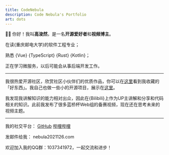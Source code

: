 ```yaml
---
title: CodeNebula
description: Code Nebula's Portfolio
art: dots
---
```


👏🏻 你好！我叫**高浚然**，是一名**开源爱好者**和**视频博主**。

在读{重庆邮电大学}的软件工程专业；

熟悉 {Vue} {TypeScript} {Rust} {Kotlin}；

正在学习微服务，以后可能会从事后端开发工作。

---

我很热爱开源社区，欣赏社区小伙伴们的优质作品，你可以在[这里](/bookmarks)看到我收藏的「好东西」。我自己也做一些小的开源项目，展示在[这里](/projects)。

我发现我讲解知识的能力相对出众，因此在{Bilibili}上作为UP主讲解和分享和代码相关的知识。此前我发布了很多蓝桥杯Web组的备赛视频，现在还在思考未来的视频主题。

<div flex-auto />

---

我的社交平台：
  <a href="https://github.com/gaojunran" target="_blank"><span op75 i-simple-icons-github /> GitHub</a>
  <a ml-4 href="https://space.bilibili.com/3493089530350281" target="_blank"><span op75 i-simple-icons-bilibili /> 哔哩哔哩</a>

发邮件给我： <span font-mono>nebula2021<span i-carbon-at/>126.com</span>

欢迎加入我的QQ群：<span font-mono>1037341972</span>，一起交流和进步！

